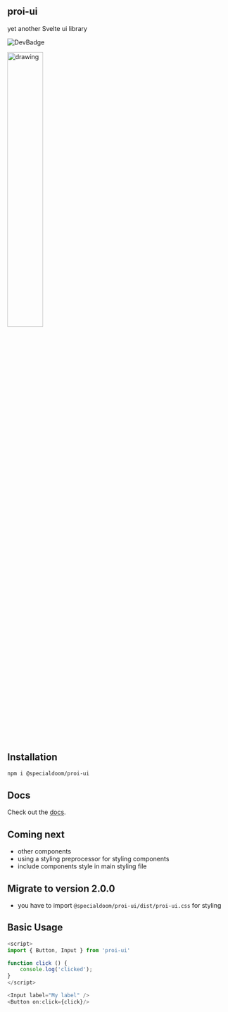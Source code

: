 ## proi-ui

yet another Svelte ui library

![DevBadge](https://img.shields.io/badge/development-in%20progress-green)

<img src="https://github.com/specialdoom/proi-ui/blob/master/src/assets/logo.png" alt="drawing" width="40%"/>

## Installation
```bash
npm i @specialdoom/proi-ui
```

## Docs

Check out the [docs](https://specialdoom.github.io/proi-ui/).

## Coming next
- other components
- using a styling preprocessor for styling components
- include components style in main styling file

## Migrate to version 2.0.0

- you have to import `@specialdoom/proi-ui/dist/proi-ui.css` for styling

## Basic Usage

```javascript
<script>
import { Button, Input } from 'proi-ui'

function click () {
    console.log('clicked');
}
</script>

<Input label="My label" />
<Button on:click={click}/>
```
